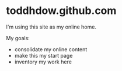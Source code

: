 toddhdow.github.com
===================
I'm using this site as my online home.

My goals:
* consolidate my online content
* make this my start page
* inventory my work here

